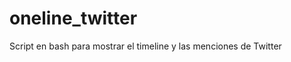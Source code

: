 oneline_twitter
===============

Script en bash para mostrar el timeline y las menciones de Twitter
